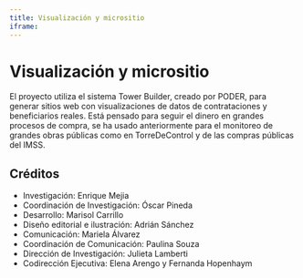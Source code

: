 ```yaml
---
title: Visualización y micrositio
iframe:
---
```


# Visualización y micrositio

El proyecto utiliza el sistema Tower Builder, creado por PODER, para generar sitios web con visualizaciones de datos de contrataciones y beneficiarios reales. Está pensado para seguir
el dinero en grandes procesos de compra, se ha usado anteriormente para el monitoreo de grandes obras públicas como en TorreDeControl y de las compras públicas del IMSS.

## Créditos
- Investigación: Enrique Mejia
- Coordinación de Investigación: Óscar Pineda
- Desarrollo: Marisol Carrillo
- Diseño editorial e ilustración: Adrián Sánchez
- Comunicación: Mariela Álvarez
- Coordinación de Comunicación: Paulina Souza
- Dirección de Investigación: Julieta Lamberti
- Codirección Ejecutiva: Elena Arengo y Fernanda Hopenhaym